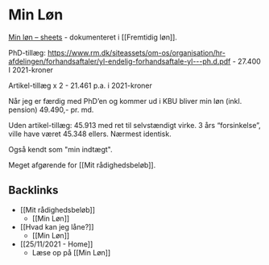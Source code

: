 # Min Løn
[Min løn – sheets](https://docs.google.com/spreadsheets/d/1sGTTblm8GfIIi9cf_bkyTuBwnqyknREpicM_F-i-gTg/edit#gid=0) - dokumenteret i [[Fremtidig løn]].

PhD-tillæg: https://www.rm.dk/siteassets/om-os/organisation/hr-afdelingen/forhandsaftaler/yl-endelig-forhandsaftale-yl---ph.d.pdf - 27.400 I 2021-kroner

Artikel-tillæg x 2 - 21.461 p.a. i 2021-kroner

Når jeg er færdig med PhD’en og kommer ud i KBU bliver min løn (inkl. pension) 49.490,- pr. md.

Uden artikel-tillæg: 45.913 med ret til selvstændigt virke. 3 års “forsinkelse”, ville have været 45.348 ellers. Nærmest identisk.

Også kendt som "min indtægt".

Meget afgørende for [[Mit rådighedsbeløb]].

## Backlinks
* [[Mit rådighedsbeløb]]
	* [[Min Løn]]
* [[Hvad kan jeg låne?]]
	* [[Min Løn]]
* [[25/11/2021 - Home]]
	* Læse op på [[Min Løn]]

<!-- {BearID:4C9C5513-916F-448E-B95E-73BD6823FD5D-19492-0000022C8046C951} -->

